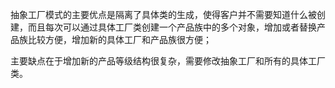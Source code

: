 抽象工厂模式的主要优点是隔离了具体类的生成，使得客户并不需要知道什么被创建，而且每次可以通过具体工厂类创建一个产品族中的多个对象，增加或者替换产品族比较方便，增加新的具体工厂和产品族很方便；




主要缺点在于增加新的产品等级结构很复杂，需要修改抽象工厂和所有的具体工厂类。